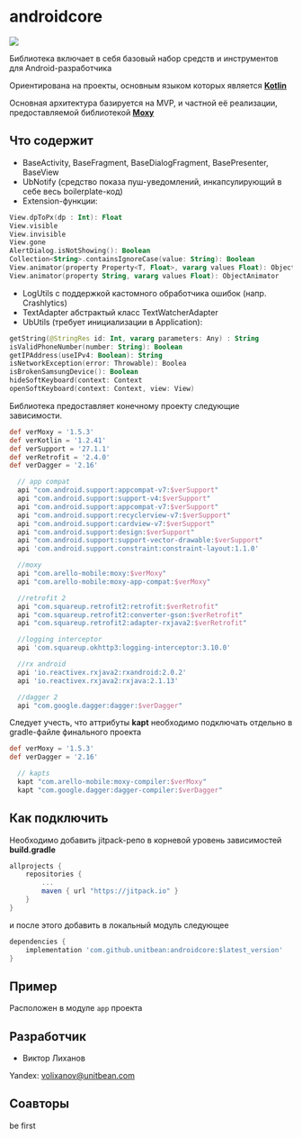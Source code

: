 # androidcore

[![](https://jitpack.io/v/unitbean/androidcore.svg)](https://jitpack.io/#unitbean/androidcore)

Библиотека включает в себя базовый набор средств и инструментов для Android-разработчика

Ориентирована на проекты, основным языком которых является [**Kotlin**](https://github.com/JetBrains/kotlin)

Основная архитектура базируется на MVP, и частной её реализации, предоставляемой библиотекой [**Moxy**](https://github.com/Arello-Mobile/Moxy)

## Что содержит

- BaseActivity, BaseFragment, BaseDialogFragment, BasePresenter, BaseView
- UbNotify (средство показа пуш-уведомлений, инкапсулирующий в себе весь boilerplate-код)
- Extension-функции: 
```kotlin
View.dpToPx(dp : Int): Float
View.visible
View.invisible
View.gone
AlertDialog.isNotShowing(): Boolean
Collection<String>.containsIgnoreCase(value: String): Boolean
View.animator(property Property<T, Float>, vararg values Float): ObjectAnimator
View.animator(property String, vararg values Float): ObjectAnimator
```
- LogUtils с поддержкой кастомного обработчика ошибок (напр. Crashlytics)
- TextAdapter абстрактый класс TextWatcherAdapter
- UbUtils (требует инициализации в Application):
```kotlin
getString(@StringRes id: Int, vararg parameters: Any) : String
isValidPhoneNumber(number: String): Boolean
getIPAddress(useIPv4: Boolean): String
isNetworkException(error: Throwable): Boolea
isBrokenSamsungDevice(): Boolean
hideSoftKeyboard(context: Context
openSoftKeyboard(context: Context, view: View)
```

Библиотека предоставляет конечному проекту следующие зависимости.
```gradle
def verMoxy = '1.5.3'
def verKotlin = '1.2.41'
def verSupport = '27.1.1'
def verRetrofit = '2.4.0'
def verDagger = '2.16'

  // app compat
  api "com.android.support:appcompat-v7:$verSupport"
  api "com.android.support:support-v4:$verSupport"
  api "com.android.support:appcompat-v7:$verSupport"
  api "com.android.support:recyclerview-v7:$verSupport"
  api "com.android.support:cardview-v7:$verSupport"
  api "com.android.support:design:$verSupport"
  api "com.android.support:support-vector-drawable:$verSupport"
  api 'com.android.support.constraint:constraint-layout:1.1.0'

  //moxy
  api "com.arello-mobile:moxy:$verMoxy"
  api "com.arello-mobile:moxy-app-compat:$verMoxy"

  //retrofit 2
  api "com.squareup.retrofit2:retrofit:$verRetrofit"
  api "com.squareup.retrofit2:converter-gson:$verRetrofit"
  api "com.squareup.retrofit2:adapter-rxjava2:$verRetrofit"

  //logging interceptor
  api 'com.squareup.okhttp3:logging-interceptor:3.10.0'

  //rx android
  api 'io.reactivex.rxjava2:rxandroid:2.0.2'
  api 'io.reactivex.rxjava2:rxjava:2.1.13'

  //dagger 2
  api "com.google.dagger:dagger:$verDagger"
```

Следует учесть, что аттрибуты **kapt** необходимо подключать отдельно в gradle-файле финального проекта
```gradle
def verMoxy = '1.5.3'
def verDagger = '2.16'

  // kapts
  kapt "com.arello-mobile:moxy-compiler:$verMoxy"
  kapt "com.google.dagger:dagger-compiler:$verDagger"
```

## Как подключить

Необходимо добавить jitpack-репо в корневой уровень зависимостей __build.gradle__
```gradle
allprojects {
	repositories {
		...
		maven { url "https://jitpack.io" }
	}
}
```
и после этого добавить в локальный модуль следующее

```gradle
dependencies {
	implementation 'com.github.unitbean:androidcore:$latest_version'
}
```

## Пример

Расположен в модуле `app` проекта

## Разработчик 

* Виктор Лиханов

Yandex: [volixanov@unitbean.com](volixanov@unitbean.com)

## Соавторы

be first

